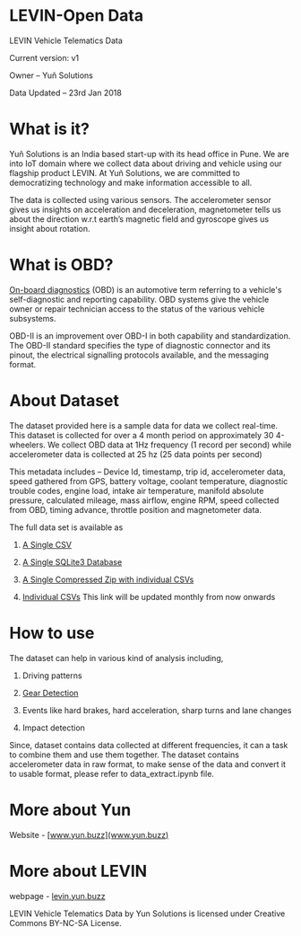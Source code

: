 # LEVIN-Open Data

LEVIN Vehicle Telematics Data

Current version: v1

Owner – Yuñ Solutions

Data Updated – 23rd Jan 2018

# What is it?

Yuñ Solutions is an India based start-up with its head office in Pune. We are into IoT domain where we collect data about driving and vehicle using our flagship product LEVIN. At Yuñ Solutions, we are committed to democratizing technology and make information accessible to all. 

The data is collected using various sensors. The accelerometer sensor gives us insights on acceleration and deceleration, magnetometer tells us about the direction w.r.t earth’s magnetic field and gyroscope gives us insight about rotation.

# What is OBD?

[On-board diagnostics](https://en.wikipedia.org/wiki/On-board_diagnostics) (OBD) is an automotive term referring to a vehicle's self-diagnostic and reporting capability. OBD systems give the vehicle owner or repair technician access to the status of the various vehicle subsystems.

OBD-II is an improvement over OBD-I in both capability and standardization. The OBD-II standard specifies the type of diagnostic connector and its pinout, the electrical signalling protocols available, and the messaging format.

# About Dataset

The dataset provided here is a sample data for data we collect real-time. This dataset is collected for over a 4 month period on approximately 30 4-wheelers. We collect OBD data at 1Hz frequency (1 record per second) while accelerometer data is collected at 25 hz (25 data points per second)

This metadata includes – Device Id, timestamp, trip id, accelerometer data, speed gathered from GPS, battery voltage, coolant temperature, diagnostic trouble codes, engine load, intake air temperature, manifold absolute pressure, calculated mileage, mass airflow, engine RPM, speed collected from OBD, timing advance, throttle position and magnetometer data.

The full data set is available as

1. [A Single CSV](https://drive.google.com/open?id=1_Ox4iWbANuULxLdwJavLNiOJx6IiWV2R)

2. [A Single SQLite3 Database](https://drive.google.com/open?id=1tJd8oosfpY_l2DPXiaFRObOBhCa2gFc-)

3. [A Single Compressed Zip with individual CSVs](https://drive.google.com/open?id=1T0M_7585gl8h-wcCyfBdDQVaTXKbVdw8)

4. [Individual CSVs](https://mega.nz/#F!TE50HRyK!VTGi_U9KhsS-JJHBRzKKwA) This link will be updated monthly from now onwards

# How to use

The dataset can help in various kind of analysis including,

1. Driving patterns

2. [Gear Detection](https://github.com/YunSolutions/levin-openData/tree/master/gear-detection)

3. Events like hard brakes, hard acceleration, sharp turns and lane changes

4. Impact detection 

Since, dataset contains data collected at different frequencies, it can a task to combine them and use them together. The dataset contains accelerometer data in raw format, to make sense of the data and convert it to usable format, please refer to data_extract.ipynb file.

# More about Yun
Website - [www.yun.buzz](www.yun.buzz)

# More about LEVIN
webpage - [levin.yun.buzz](levin.yun.buzz)



LEVIN Vehicle Telematics Data by Yun Solutions is licensed under Creative Commons BY-NC-SA License. 




